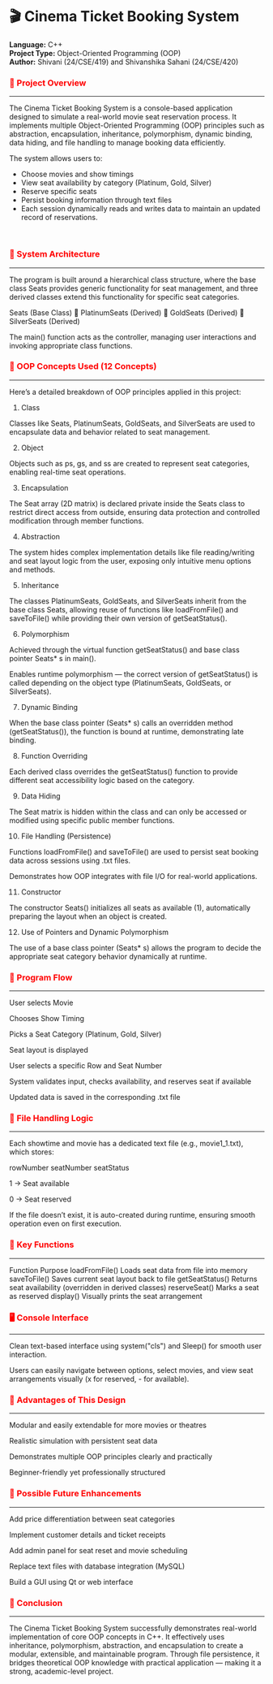 <h1><b>🎬 Cinema Ticket Booking System</b></h1>

**Language:** C++<br>
**Project Type:** Object-Oriented Programming (OOP)<br>
**Author:** Shivani (24/CSE/419) and Shivanshika Sahani (24/CSE/420)<br>
<h3 style="color: red;"><b>🧩 Project Overview </b></h3><hr>
The Cinema Ticket Booking System is a console-based application designed to simulate a real-world movie seat reservation process.
It implements multiple Object-Oriented Programming (OOP) principles such as abstraction, encapsulation, inheritance, polymorphism, dynamic binding, data hiding, and file handling to manage booking data efficiently.

The system allows users to:

<ul ><li>Choose movies and show timings</li>

<li>View seat availability by category (Platinum, Gold, Silver)</li>

<li>Reserve specific seats</li>

<li>Persist booking information through text files</li>

<li>Each session dynamically reads and writes data to maintain an updated record of reservations.</li></ul><br>

<h3 style="color: red;"><b>🧱 System Architecture</b></h3><hr>
The program is built around a hierarchical class structure, where the base class Seats provides generic functionality for seat management, and three derived classes extend this functionality for specific seat categories.

Seats (Base Class)
🔸 PlatinumSeats (Derived)
🔸 GoldSeats (Derived)
🔸 SilverSeats (Derived)


The main() function acts as the controller, managing user interactions and invoking appropriate class functions.

<h3 style="color: red;"><b>🧠 OOP Concepts Used (12 Concepts)</b></h3><hr>
Here’s a detailed breakdown of OOP principles applied in this project:

1. Class

Classes like Seats, PlatinumSeats, GoldSeats, and SilverSeats are used to encapsulate data and behavior related to seat management.

2. Object

Objects such as ps, gs, and ss are created to represent seat categories, enabling real-time seat operations.

3. Encapsulation

The Seat array (2D matrix) is declared private inside the Seats class to restrict direct access from outside, ensuring data protection and controlled modification through member functions.

4. Abstraction

The system hides complex implementation details like file reading/writing and seat layout logic from the user, exposing only intuitive menu options and methods.

5. Inheritance

The classes PlatinumSeats, GoldSeats, and SilverSeats inherit from the base class Seats, allowing reuse of functions like loadFromFile() and saveToFile() while providing their own version of getSeatStatus().

6. Polymorphism

Achieved through the virtual function getSeatStatus() and base class pointer Seats* s in main().

Enables runtime polymorphism — the correct version of getSeatStatus() is called depending on the object type (PlatinumSeats, GoldSeats, or SilverSeats).

7. Dynamic Binding

When the base class pointer (Seats* s) calls an overridden method (getSeatStatus()), the function is bound at runtime, demonstrating late binding.

8. Function Overriding

Each derived class overrides the getSeatStatus() function to provide different seat accessibility logic based on the category.

9. Data Hiding

The Seat matrix is hidden within the class and can only be accessed or modified using specific public member functions.

10. File Handling (Persistence)

Functions loadFromFile() and saveToFile() are used to persist seat booking data across sessions using .txt files.

Demonstrates how OOP integrates with file I/O for real-world applications.

11. Constructor

The constructor Seats() initializes all seats as available (1), automatically preparing the layout when an object is created.

12. Use of Pointers and Dynamic Polymorphism

The use of a base class pointer (Seats* s) allows the program to decide the appropriate seat category behavior dynamically at runtime.

<h3 style="color: red;"><b>🧮 Program Flow</b></h3><hr>
User selects Movie

Chooses Show Timing

Picks a Seat Category (Platinum, Gold, Silver)

Seat layout is displayed

User selects a specific Row and Seat Number

System validates input, checks availability, and reserves seat if available

Updated data is saved in the corresponding .txt file

<h3 style="color: red;"><b>📁 File Handling Logic</b></h3><hr>
Each showtime and movie has a dedicated text file (e.g., movie1_1.txt), which stores:

rowNumber seatNumber seatStatus


1 → Seat available

0 → Seat reserved

If the file doesn’t exist, it is auto-created during runtime, ensuring smooth operation even on first execution.

<h3 style="color: red;"><b>🧰 Key Functions</b></h3><hr>
Function	Purpose
loadFromFile()	Loads seat data from file into memory
saveToFile()	Saves current seat layout back to file
getSeatStatus()	Returns seat availability (overridden in derived classes)
reserveSeat()	Marks a seat as reserved
display()	Visually prints the seat arrangement
<h3 style="color: red;"><b>🖥️ Console Interface</b></h3><hr>
Clean text-based interface using system("cls") and Sleep() for smooth user interaction.

Users can easily navigate between options, select movies, and view seat arrangements visually (x for reserved, - for available).

<h3 style="color: red;"><b>🧾 Advantages of This Design</b></h3><hr>
Modular and easily extendable for more movies or theatres

Realistic simulation with persistent seat data

Demonstrates multiple OOP principles clearly and practically

Beginner-friendly yet professionally structured

<h3 style="color: red;"><b>🚀 Possible Future Enhancements</b></h3><hr>
Add price differentiation between seat categories

Implement customer details and ticket receipts

Add admin panel for seat reset and movie scheduling

Replace text files with database integration (MySQL)

Build a GUI using Qt or web interface

<h3 style="color: red;"><b>🏁 Conclusion</b></h3><hr>
The Cinema Ticket Booking System successfully demonstrates real-world implementation of core OOP concepts in C++.
It effectively uses inheritance, polymorphism, abstraction, and encapsulation to create a modular, extensible, and maintainable program.
Through file persistence, it bridges theoretical OOP knowledge with practical application — making it a strong, academic-level project.
